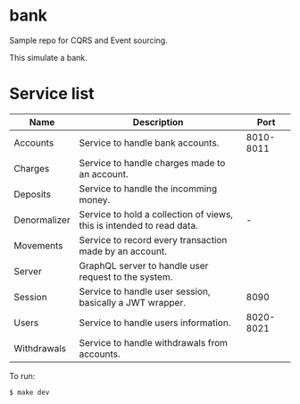 # bank

Sample repo for CQRS and Event sourcing.

This simulate a bank.

# Service list

| Name | Description | Port |
| --- | --- | --- |
| Accounts | Service to handle bank accounts. | 8010-8011 |
| Charges | Service to handle charges made to an account. | |
| Deposits | Service to handle the incomming money. | |
| Denormalizer | Service to hold a collection of views, this is intended to read data. | - |
| Movements | Service to record every transaction made by an account. | |
| Server | GraphQL server to handle user request to the system. | |
| Session | Service to handle user session, basically a JWT wrapper. | 8090 |
| Users | Service to handle users information. | 8020-8021 | 
| Withdrawals | Service to handle withdrawals from accounts. | |


To run:

```sh
$ make dev
```